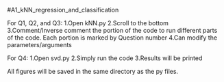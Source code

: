 #A1_kNN_regression_and_classification

For Q1, Q2, and Q3:
1.Open kNN.py
2.Scroll to the bottom
3.Comment/Inverse comment the portion of the code to run different parts of the code. Each portion is marked by Question number
4.Can modify the parameters/arguments

For Q4:
1.Open svd.py
2.Simply run the code
3.Results will be printed

All figures will be saved in the same directory as the py files.
